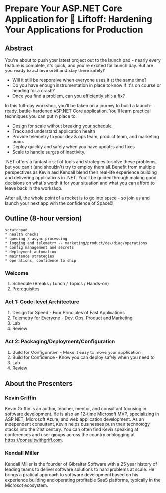# Prepare Your ASP.NET Core Application for 🚀 Liftoff: Hardening Your Applications for Production

## Abstract

You're about to push your latest project out to the launch pad - nearly every feature is complete, it's quick, and you're excited for launch day. But are you ready to achieve orbit and stay there safely?
 * Will it still be responsive when everyone uses it at the same time?
 * Do you have enough instrumentation in place to know if it's on course or heading for a crash?
 * Once you find a problem, can you efficiently ship a fix?

In this full-day workshop, you'll be taken on a journey to build a launch-ready, battle-hardened ASP.NET Core application. You'll learn practical techniques you can put in place to:

 * Design for scale without breaking your schedule.
 * Track and understand application health
 * Provide telemetry to your dev & ops team, product team, and marketing team.
 * Deploy quickly and safely when you have updates and fixes
 * Scale to handle surges of inactivity.

.NET offers a fantastic set of tools and strategies to solve these problems, but you can't (and shouldn't) try to employ them all.  Benefit from multiple perspectives as Kevin and Kendall blend their real-life experience building and delivering applications in .NET. You'll be guided through making good decisions on what's worth it for your situation and what you can afford to leave back in the workshop.  

After all, the whole point of a rocket is to go into space - so join us and launch your next app with the confidence of SpaceX!

## Outline (8-hour version)

```
scratchpad
* health checks
* queuing / async processing
* logging and telemetry -- marketing/product/dev/diag/operations
* config management and secrets
* deployment automation
* maintence strategies
* operations, confidence to ship
```

### Welcome
  1. Schedule (Breaks / Lunch / Topics / Hands-on)
  2. Prerequisites

### Act 1: Code-level Architecture

  1. Design for Speed - Four Principles of Fast Applications
  2. Telemetry for Everyone - Dev, Ops, Product and Marketing
  3. Lab
  4. Review

### Act 2: Packaging/Deployment/Configuration

  1. Build for Configuration - Make it easy to move your application
  2. Build for Confidence - Know you can deploy safely when you need to
  3. Lab
  4. Review

## About the Presenters

### Kevin Griffin
Kevin Griffin is an author, teacher, mentor, and consultant focusing in software development. He is also an 12-time Microsoft MVP, specializing in ASP.NET, Microsoft Azure, and web application development. As an independent consultant, Kevin helps businesses push their technology stacks into the 21st century. You can often find Kevin speaking at conferences and user groups across the country or blogging at https://consultwithgriff.com. 

### Kendall Miller
Kendall Miller is the founder of Gibraltar Software with a 25 year history of leading teams to deliver software solutions
to hard problems at scale.  He brings a pratical approach to software development based on his experience building and operating
profitable SaaS platforms, typically in the Microsot ecosystem.  
